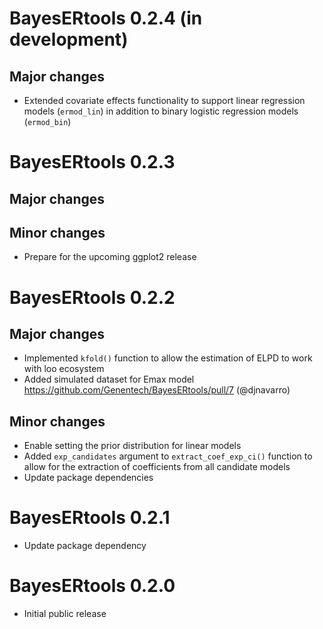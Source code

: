 # BayesERtools 0.2.4 (in development)

## Major changes

* Extended covariate effects functionality to support linear regression models (`ermod_lin`) in addition to binary logistic regression models (`ermod_bin`)

# BayesERtools 0.2.3

## Major changes
  
## Minor changes

* Prepare for the upcoming ggplot2 release

# BayesERtools 0.2.2

## Major changes

* Implemented `kfold()` function to allow the estimation of ELPD to work with
  loo ecosystem
* Added simulated dataset for Emax model
  https://github.com/Genentech/BayesERtools/pull/7 (@djnavarro)
  
## Minor changes

* Enable setting the prior distribution for linear models
* Added `exp_candidates` argument to `extract_coef_exp_ci()` function to allow
  for the extraction of coefficients from all candidate models
* Update package dependencies

# BayesERtools 0.2.1

* Update package dependency

# BayesERtools 0.2.0

* Initial public release
